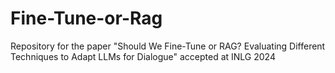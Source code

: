 # Fine-Tune-or-Rag
Repository for the paper "Should We Fine-Tune or RAG? Evaluating Different Techniques to Adapt LLMs for Dialogue" accepted at INLG 2024
